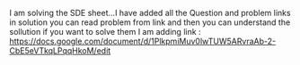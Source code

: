 I am solving the SDE sheet...I have added all the Question and problem links in solution you can read problem from link and then you can understand the sollution if you want to solve them I am adding link : https://docs.google.com/document/d/1PlkpmiMuv0lwTUW5ARvraAb-2-CbE5eVTkqLPqqHkoM/edit
